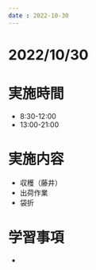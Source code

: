 ```yaml
---
date : 2022-10-30
---
```


# 2022/10/30

# 実施時間
- 8:30-12:00
- 13:00-21:00

# 実施内容
- 収穫（藤井）
- 出荷作業
- 袋折

# 学習事項
- 